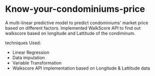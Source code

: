 # Know-your-condominiums-price

A multi-linear predictive model to predict condominiums' market price based on different factors. Implemented WalkScore API to find out walkscore based on longitude and Lattitude of the condiminum.

techniques Used:

* Linear Regression
* Data imputation
* Variable Transformation
* Walkscore API implementation based on Longitude & Lattitude data
